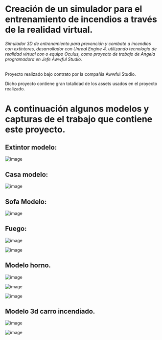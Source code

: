 # Creación de un simulador para el entrenamiento de incendios a través de la realidad virtual.

###### Simulador 3D de entrenamiento para prevención y combate a incendios con extintores, desarrollador con Unreal Engine 4, utilizando tecnología de realidad virtual con o equipo Oculus, como proyecto de trabajo de Angela programadora en Jefe Awwful Studio.

Proyecto realizado bajo contrato por la compañia Awwful Studio.

Dicho proyecto contiene gran totalidad de los assets usados en el proyecto realizado.


# A continuación algunos modelos y capturas de el trabajo que contiene este proyecto.

## Extintor modelo:

![image](https://user-images.githubusercontent.com/103226457/162345521-0394fc3f-b4b8-411e-aaa2-285f22786ea8.png)


## Casa modelo:

![image](https://user-images.githubusercontent.com/103226457/162345926-c01eb3ab-f4af-4549-b78c-03b043a1da2e.png)


## Sofa Modelo:

![image](https://user-images.githubusercontent.com/103226457/162346220-6aa7365f-3162-4965-8492-aeee9edb991a.png)


## Fuego:

![image](https://user-images.githubusercontent.com/103226457/162346512-af5cddc8-aaa4-486c-baa0-bc99b0d38ce0.png)

![image](https://user-images.githubusercontent.com/103226457/162346526-5a5e04b2-4a06-4e09-8791-83df465d4167.png)

## Modelo horno.

![image](https://user-images.githubusercontent.com/103226457/162346813-61bf664a-26c2-4717-94bc-3bf9fe95fe4e.png)

![image](https://user-images.githubusercontent.com/103226457/162346826-2df26513-87c4-48f3-91dc-9fe93e05d175.png)

![image](https://user-images.githubusercontent.com/103226457/162346846-525aad33-e9e2-49ad-9955-0ba26a69eafc.png)


## Modelo 3d carro incendiado.

![image](https://user-images.githubusercontent.com/103226457/162346999-5a14eece-be16-460d-aab3-96611037ca87.png)

![image](https://user-images.githubusercontent.com/103226457/162347016-3196c572-cf38-4405-b22f-f4a1899d0ec8.png)
